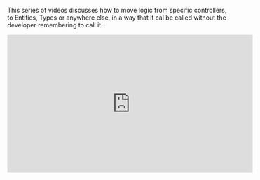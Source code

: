 ﻿This series of videos discusses how to move logic from specific controllers, to Entities, Types or anywhere else, in a way that it cal be called without the developer remembering to call it.


<iframe width="560" height="315" src="https://www.youtube.com/embed/J8eYQyEFMko?list=PL1DEQjXG2xnLTuhkF9v_N50ioriwOLRFt" frameborder="0" allowfullscreen></iframe>